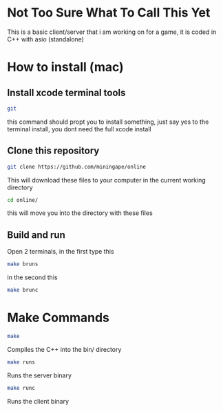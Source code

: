 # Not Too Sure What To Call This Yet
This is a basic client/server that i am working on for a game, it is coded in C++ with asio (standalone)

# How to install (mac)
##  Install xcode terminal tools
```bash
git
```
this command should propt you to install something, just say yes to the terminal install, you dont need the full xcode install

## Clone this repository
```bash
git clone https://github.com/miningape/online
```
This will download these files to your computer in the current working directory
```bash
cd online/
```
this will move you into the directory with these files

## Build and run
Open 2 terminals, in the first type this
```bash
make bruns
```
in the second this
```bash
make brunc
```

# Make Commands
```bash
make
```
Compiles the C++ into the bin/ directory

```bash
make runs
```
Runs the server binary

```bash
make runc
```
Runs the client binary





